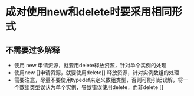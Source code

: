 # 成对使用new和delete时要采用相同形式
## 不需要过多解释
- 使用 new 申请资源，就要用delete释放资源，针对单个实例的处理
- 使用new []申请资源，就要使用delete[] 释放资源，针对实例数组的处理
- 需要注意，尽量不要使用typedef来定义数组类型，否则可能引起误解，将一个数组类型误认为单个实例，导致错误使用delete，而非delete []